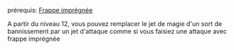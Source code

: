 prérequis: [Frappe imprégnée](Frappe%20imprégnée.md)

A partir du niveau 12, vous pouvez remplacer le jet de magie d'un sort de bannissement par un jet d'attaque comme si vous faisiez une attaque avec frappe imprégnée
